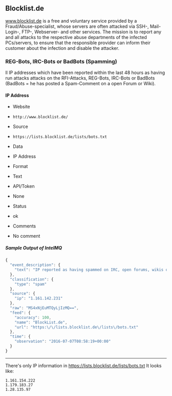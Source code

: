 ## Blocklist.de

www.blocklist.de is a free and voluntary service provided by a
Fraud/Abuse-specialist, whose servers are often attacked via SSH-, Mail-Login-,
FTP-, Webserver- and other services.
The mission is to report any and all attacks to the respective abuse departments
of the infected PCs/servers, to ensure that the responsible provider can inform
their customer about the infection and disable the attacker.

### REG-Bots, IRC-Bots or BadBots (Spamming)

ll IP addresses which have been reported within the last 48 hours as having run
attacks attacks on the RFI-Attacks, REG-Bots, IRC-Bots or BadBots (BadBots = he
has posted a Spam-Comment on a open Forum or Wiki).

#### IP Address
>
* Website
 - `http://www.blocklist.de/`
* Source
 - `https://lists.blocklist.de/lists/bots.txt`
* Data
 - IP Address
* Format
 - Text
* API/Token
 - None
* Status
 - ok
* Comments
 - No comment

##### Sample Output of IntelMQ

```javascript
{
  "event_description": {
    "text": "IP reported as having spammed on IRC, open forums, wikis or registration forms."
  },
  "classification": {
    "type": "spam"
  },
  "source": {
    "ip": "1.161.142.231"
  },
  "raw": "MS4xNjEuMTQyLjIzMQ==",
  "feed": {
    "accuracy": 100,
    "name": "BlockList.de",
    "url": "https:\/\/lists.blocklist.de\/lists\/bots.txt"
  },
  "time": {
    "observation": "2016-07-07T08:58:19+00:00"
  }
}
```

----

There's only IP information in https://lists.blocklist.de/lists/bots.txt
It looks like:

	1.161.154.222
	1.179.183.27
	1.28.135.97